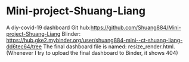 # Mini-project-Shuang-Liang
A diy-covid-19 dashboard
Git hub:https://github.com/Shuang884/Mini-project-Shuang-Liang
Blinder: https://hub.gke2.mybinder.org/user/shuang884-mini--ct-shuang-liang-dd6tec64/tree
The final dashboard file is named: resize_render.html.(Whenever I try to upload the final dashboard to Binder, it shows 404)
